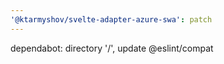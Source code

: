```yaml
---
'@ktarmyshov/svelte-adapter-azure-swa': patch
---
```


dependabot: directory '/', update @eslint/compat
